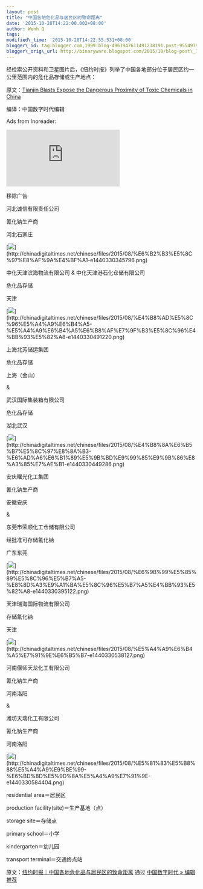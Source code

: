 ```yaml
--- 
layout: post 
title: "中国各地危化品与居民区的致命距离" 
date: '2015-10-28T14:22:00.002+08:00' 
author: Wenh Q
tags:
modified\_time: '2015-10-28T14:22:55.531+08:00' 
blogger\_id: tag:blogger.com,1999:blog-4961947611491238191.post-955497997401776660
blogger\_orig\_url: http://binaryware.blogspot.com/2015/10/blog-post\_72.html
---
```

经检索公开资料和卫星图片后，《纽约时报》列举了中国各地部分位于居民区约一公里范围内的危化品存储或生产地点：



原文：[Tianjin Blasts Expose the Dangerous Proximity of Toxic Chemicals
in
China](http://www.nytimes.com/interactive/2015/08/21/world/asia/tianjin-china-explosion-hazardous-chemical-sites.html)

编译：中国数字时代编辑





Ads from Inoreader:











![](https://www.inoreader.com/adv/www/delivery/lg.php?bannerid=294&campaignid=11&zoneid=17&loc=https%3A%2F%2Fwww.inoreader.com%2Ffolder%2F%25E6%2589%25A9%25E5%25B1%2595%25E9%2598%2585%25E8%25AF%25BB&cb=2360c0dbb4)





移除广告



河北诚信有限责任公司

氰化钠生产商

河北石家庄

[![](https://images-blogger-opensocial.googleusercontent.com/gadgets/proxy?url=http%3A%2F%2Fchinadigitaltimes.net%2Fchinese%2Ffiles%2F2015%2F08%2F%25E6%25B2%25B3%25E5%258C%2597%25E8%25AF%259A%25E4%25BF%25A1-e1440330345796.png&container=blogger&gadget=a&rewriteMime=image%2F*)](http://chinadigitaltimes.net/chinese/files/2015/08/%E6%B2%B3%E5%8C%97%E8%AF%9A%E4%BF%A1-e1440330345796.png)







中化天津滨海物流有限公司 & 中化天津港石化仓储有限公司

危化品存储

天津

[![](https://images-blogger-opensocial.googleusercontent.com/gadgets/proxy?url=http%3A%2F%2Fchinadigitaltimes.net%2Fchinese%2Ffiles%2F2015%2F08%2F%25E4%25B8%25AD%25E5%258C%2596%25E5%25A4%25A9%25E6%25B4%25A5-%25E5%25A4%25A9%25E6%25B4%25A5%25E6%25B8%25AF%25E7%259F%25B3%25E5%258C%2596%25E4%25BB%2593%25E5%2582%25A8-e1440330491220.png&container=blogger&gadget=a&rewriteMime=image%2F*)](http://chinadigitaltimes.net/chinese/files/2015/08/%E4%B8%AD%E5%8C%96%E5%A4%A9%E6%B4%A5-%E5%A4%A9%E6%B4%A5%E6%B8%AF%E7%9F%B3%E5%8C%96%E4%BB%93%E5%82%A8-e1440330491220.png)







上海北芳储运集团

危化品存储

上海（金山）

&

武汉国际集装箱有限公司

危化品存储

湖北武汉

[![](https://images-blogger-opensocial.googleusercontent.com/gadgets/proxy?url=http%3A%2F%2Fchinadigitaltimes.net%2Fchinese%2Ffiles%2F2015%2F08%2F%25E4%25B8%258A%25E6%25B5%25B7%25E5%258C%2597%25E8%258A%25B3-%25E6%25AD%25A6%25E6%25B1%2589%25E5%259B%25BD%25E9%2599%2585%25E9%259B%2586%25E8%25A3%2585%25E7%25AE%25B1-e1440330449286.png&container=blogger&gadget=a&rewriteMime=image%2F*)](http://chinadigitaltimes.net/chinese/files/2015/08/%E4%B8%8A%E6%B5%B7%E5%8C%97%E8%8A%B3-%E6%AD%A6%E6%B1%89%E5%9B%BD%E9%99%85%E9%9B%86%E8%A3%85%E7%AE%B1-e1440330449286.png)







安庆曙光化工集团

氰化钠生产商

安徽安庆

&

东莞市荣顺化工仓储有限公司

经批准可存储氰化钠

广东东莞

[![](https://images-blogger-opensocial.googleusercontent.com/gadgets/proxy?url=http%3A%2F%2Fchinadigitaltimes.net%2Fchinese%2Ffiles%2F2015%2F08%2F%25E6%259B%2599%25E5%2585%2589%25E5%258C%2596%25E5%25B7%25A5-%25E8%258D%25A3%25E9%25A1%25BA%25E5%258C%2596%25E5%25B7%25A5%25E4%25BB%2593%25E5%2582%25A8-e1440330395122.png&container=blogger&gadget=a&rewriteMime=image%2F*)](http://chinadigitaltimes.net/chinese/files/2015/08/%E6%9B%99%E5%85%89%E5%8C%96%E5%B7%A5-%E8%8D%A3%E9%A1%BA%E5%8C%96%E5%B7%A5%E4%BB%93%E5%82%A8-e1440330395122.png)







天津瑞海国际物流有限公司

存储氰化钠

天津



[![](https://images-blogger-opensocial.googleusercontent.com/gadgets/proxy?url=http%3A%2F%2Fchinadigitaltimes.net%2Fchinese%2Ffiles%2F2015%2F08%2F%25E5%25A4%25A9%25E6%25B4%25A5%25E7%2591%259E%25E6%25B5%25B7-e1440330538127.png&container=blogger&gadget=a&rewriteMime=image%2F*)](http://chinadigitaltimes.net/chinese/files/2015/08/%E5%A4%A9%E6%B4%A5%E7%91%9E%E6%B5%B7-e1440330538127.png)







河南偃师天龙化工有限公司

氰化钠生产商

河南洛阳

&

潍坊天瑞化工有限公司

氰化钠生产商

河南洛阳

[![](https://images-blogger-opensocial.googleusercontent.com/gadgets/proxy?url=http%3A%2F%2Fchinadigitaltimes.net%2Fchinese%2Ffiles%2F2015%2F08%2F%25E5%2581%2583%25E5%25B8%2588%25E5%25A4%25A9%25E9%25BE%2599-%25E6%25BD%258D%25E5%259D%258A%25E5%25A4%25A9%25E7%2591%259E-e1440330584404.png&container=blogger&gadget=a&rewriteMime=image%2F*)](http://chinadigitaltimes.net/chinese/files/2015/08/%E5%81%83%E5%B8%88%E5%A4%A9%E9%BE%99-%E6%BD%8D%E5%9D%8A%E5%A4%A9%E7%91%9E-e1440330584404.png)



residential area＝居民区

production facility(site)＝生产基地（点）

storage site＝存储点

primary school＝小学

kindergarten＝幼儿园

transport terminal＝交通终点站
<div>




</div>

<div>

原文：[纽约时报｜中国各地危化品与居民区的致命距离](http://feedproxy.google.com/~r/chinagfwblog/~3/EeL8Lmlx4YM/) 通过 [中国数字时代
»
编辑推荐](http://pipes.yahoo.com/pipes/pipe.info?_id=4ebbe79f06d4342d785a0cab9913dc0c)

</div>
